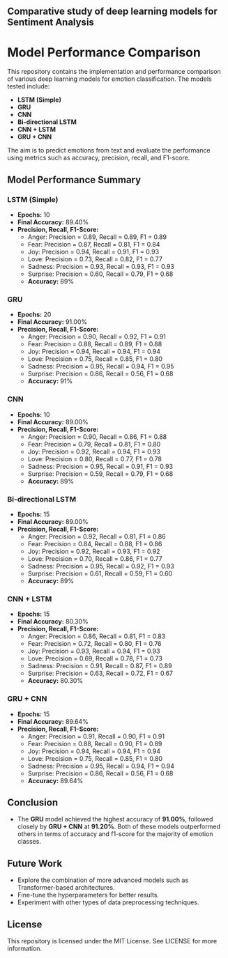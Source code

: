## Comparative study of deep learning models for Sentiment Analysis

# Model Performance Comparison

This repository contains the implementation and performance comparison of various deep learning models for emotion classification. The models tested include:

- **LSTM (Simple)**
- **GRU**
- **CNN**
- **Bi-directional LSTM**
- **CNN + LSTM**
- **GRU + CNN**

The aim is to predict emotions from text and evaluate the performance using metrics such as accuracy, precision, recall, and F1-score.

## Model Performance Summary

### LSTM (Simple)
- **Epochs:** 10
- **Final Accuracy:** 89.40%
- **Precision, Recall, F1-Score:**
    - Anger: Precision = 0.89, Recall = 0.89, F1 = 0.89
    - Fear: Precision = 0.87, Recall = 0.81, F1 = 0.84
    - Joy: Precision = 0.94, Recall = 0.91, F1 = 0.93
    - Love: Precision = 0.73, Recall = 0.82, F1 = 0.77
    - Sadness: Precision = 0.93, Recall = 0.93, F1 = 0.93
    - Surprise: Precision = 0.60, Recall = 0.79, F1 = 0.68
    - **Accuracy:** 89%

### GRU
- **Epochs:** 20
- **Final Accuracy:** 91.00%
- **Precision, Recall, F1-Score:**
    - Anger: Precision = 0.90, Recall = 0.92, F1 = 0.91
    - Fear: Precision = 0.88, Recall = 0.89, F1 = 0.88
    - Joy: Precision = 0.94, Recall = 0.94, F1 = 0.94
    - Love: Precision = 0.75, Recall = 0.85, F1 = 0.80
    - Sadness: Precision = 0.95, Recall = 0.94, F1 = 0.95
    - Surprise: Precision = 0.86, Recall = 0.56, F1 = 0.68
    - **Accuracy:** 91%

### CNN
- **Epochs:** 10
- **Final Accuracy:** 89.00%
- **Precision, Recall, F1-Score:**
    - Anger: Precision = 0.90, Recall = 0.86, F1 = 0.88
    - Fear: Precision = 0.79, Recall = 0.81, F1 = 0.80
    - Joy: Precision = 0.92, Recall = 0.94, F1 = 0.93
    - Love: Precision = 0.80, Recall = 0.77, F1 = 0.78
    - Sadness: Precision = 0.95, Recall = 0.91, F1 = 0.93
    - Surprise: Precision = 0.59, Recall = 0.79, F1 = 0.68
    - **Accuracy:** 89%

### Bi-directional LSTM
- **Epochs:** 15
- **Final Accuracy:** 89.00%
- **Precision, Recall, F1-Score:**
    - Anger: Precision = 0.92, Recall = 0.81, F1 = 0.86
    - Fear: Precision = 0.84, Recall = 0.88, F1 = 0.86
    - Joy: Precision = 0.92, Recall = 0.93, F1 = 0.92
    - Love: Precision = 0.70, Recall = 0.86, F1 = 0.77
    - Sadness: Precision = 0.95, Recall = 0.92, F1 = 0.93
    - Surprise: Precision = 0.61, Recall = 0.59, F1 = 0.60
    - **Accuracy:** 89%

### CNN + LSTM
- **Epochs:** 15
- **Final Accuracy:** 80.30%
- **Precision, Recall, F1-Score:**
    - Anger: Precision = 0.86, Recall = 0.81, F1 = 0.83
    - Fear: Precision = 0.72, Recall = 0.80, F1 = 0.76
    - Joy: Precision = 0.93, Recall = 0.94, F1 = 0.93
    - Love: Precision = 0.69, Recall = 0.78, F1 = 0.73
    - Sadness: Precision = 0.91, Recall = 0.87, F1 = 0.89
    - Surprise: Precision = 0.63, Recall = 0.72, F1 = 0.67
    - **Accuracy:** 80.30%

### GRU + CNN
- **Epochs:** 15
- **Final Accuracy:** 89.64%
- **Precision, Recall, F1-Score:**
    - Anger: Precision = 0.91, Recall = 0.90, F1 = 0.91
    - Fear: Precision = 0.88, Recall = 0.90, F1 = 0.89
    - Joy: Precision = 0.94, Recall = 0.94, F1 = 0.94
    - Love: Precision = 0.75, Recall = 0.85, F1 = 0.80
    - Sadness: Precision = 0.95, Recall = 0.94, F1 = 0.94
    - Surprise: Precision = 0.86, Recall = 0.56, F1 = 0.68
    - **Accuracy:** 89.64%

## Conclusion
- The **GRU** model achieved the highest accuracy of **91.00%**, followed closely by **GRU + CNN** at **91.20%**. Both of these models outperformed others in terms of accuracy and f1-score for the majority of emotion classes.

## Future Work
- Explore the combination of more advanced models such as Transformer-based architectures.
- Fine-tune the hyperparameters for better results.
- Experiment with other types of data preprocessing techniques.

## License
This repository is licensed under the MIT License. See LICENSE for more information.

